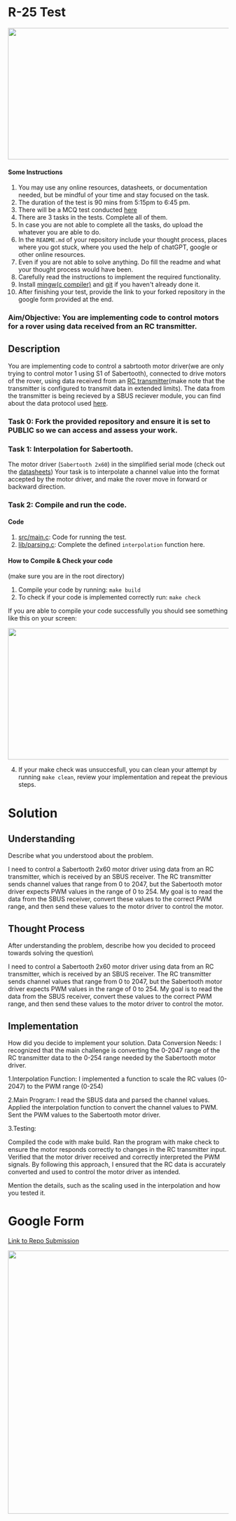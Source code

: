 # R-25 Test

<p align="center">
  <img src="https://github.com/teamrudra/r25-test/blob/main/datasheets/rover.jpeg" width="600" height="300"/>

#### Some Instructions
1. You may use any online resources, datasheets, or documentation needed, but be mindful of your time and stay focused on the task.
2. The duration of the test is 90 mins from 5:15pm to 6:45 pm.
3. There will be a MCQ test conducted [here](https://r25.munmap.net)
4. There are 3 tasks in the tests. Complete all of them.
5. In case you are not able to complete all the tasks, do upload the whatever you are able to do.
6. In the `README.md` of your repository include your thought process, places where you got stuck, where you used the help of chatGPT, google or other online resources.
7. Even if you are not able to solve anything. Do fill the readme and what your thought process would have been.
8. Carefully read the instructions to implement the required functionality.
9. Install [mingw(c compiler)](https://www.mingw-w64.org/downloads/#w64devkit) and [git](https://git-scm.com/downloads) if you haven't already done it.
10. After finishing your test, provide the link to your forked repository in the google form provided at the end.
     
### Aim/Objective: You are implementing code to control motors for a rover using data received from an RC transmitter.
## Description
You are implementing code to control a sabrtooth motor driver(we are only trying to control motor 1 using S1 of Sabertooth), connected to drive motors of the rover, using data received from an [RC transmitter](datasheets/transmitter-manual.pdf)(make note that the transmitter is configured to transmit data in extended limits). The data from the transmitter is being recieved by a SBUS reciever module, you can find about the data protocol used [here](https://github.com/bolderflight/sbus/blob/main/README.md). 

### Task 0: Fork the provided repository and ensure it is set to PUBLIC so we can access and assess your work.
### Task 1: Interpolation for Sabertooth.
The motor driver (`Sabertooth 2x60`) in the simplified serial mode (check out the [datasheets](datasheets/sabertooth(2x60).pdf))
Your task is to interpolate a channel value into the format accepted by the motor driver, and make the rover move in forward or backward direction.
### Task 2: Compile and run the code.

#### Code
1. [src/main.c](src/main.c): Code for running the test.
2. [lib/parsing.c](lib/parsing.c): Complete the defined `interpolation` function here.

#### How to Compile & Check your code
(make sure you are in the root directory)   
1. Compile your code by running: `make build`
2. To check if your code is implemented correctly run: `make check`
   
If you are able to compile your code successfully you should see something like this on your screen:

<p align="center">
  <img src="https://github.com/teamrudra/r25-test/blob/main/datasheets/make_check_succesfull.png" width="600" height="300"/>
</p>

4. If your make check was unsuccesfull, you can clean your attempt by running `make clean`, review your implementation and repeat the previous steps.

# Solution
## Understanding
Describe what you understood about the problem.

I need to control a Sabertooth 2x60 motor driver using data from an RC transmitter, which is received by an SBUS receiver. The RC transmitter sends channel values that range from 0 to 2047, but the Sabertooth motor driver expects PWM values in the range of 0 to 254. My goal is to read the data from the SBUS receiver, convert these values to the correct PWM range, and then send these values to the motor driver to control the motor.

## Thought Process
After understanding the problem, describe how you decided to proceed towards solving the question\

I need to control a Sabertooth 2x60 motor driver using data from an RC transmitter, which is received by an SBUS receiver. The RC transmitter sends channel values that range from 0 to 2047, but the Sabertooth motor driver expects PWM values in the range of 0 to 254. My goal is to read the data from the SBUS receiver, convert these values to the correct PWM range, and then send these values to the motor driver to control the motor.

## Implementation
How did you decide to implement your solution.
Data Conversion Needs: I recognized that the main challenge is converting the 0-2047 range of the RC transmitter data to the 0-254 range needed by the Sabertooth motor driver.

1.Interpolation Function:
I implemented a function to scale the RC values (0-2047) to the PWM range (0-254)

2.Main Program:
I read the SBUS data and parsed the channel values.
Applied the interpolation function to convert the channel values to PWM.
Sent the PWM values to the Sabertooth motor driver.

3.Testing:

Compiled the code with make build.
Ran the program with make check to ensure the motor responds correctly to changes in the RC transmitter input.
Verified that the motor driver received and correctly interpreted the PWM signals.
By following this approach, I ensured that the RC data is accurately converted and used to control the motor driver as intended.






Mention the details, such as the scaling used in the interpolation and how you tested it.

# Google Form
[Link to Repo Submission](https://docs.google.com/forms/d/e/1FAIpQLSeKVbm2dqWxwA5lbEkRfzY8KF619mI5ibGs0Cm2e5wrb0hoWQ/viewform)


<p align="center">
  <img src="https://github.com/teamrudra/r25-test/blob/main/datasheets/feynman-simple.jpg" width="600" height="600"/>
</p>
